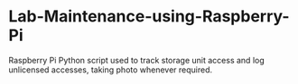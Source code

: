 # Lab-Maintenance-using-Raspberry-Pi
Raspberry Pi Python script used to track storage unit access and log unlicensed accesses, taking photo whenever required.
